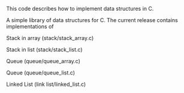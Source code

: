 This code describes how to implement data structures in C.

A simple library of data structures for C. The current release contains implementations of

Stack in array (stack/stack_array.c)

Stack in list (stack/stack_list.c)

Queue (queue/queue_array.c)

Queue (queue/queue_list.c)

Linked List (link list/linked_list.c)
